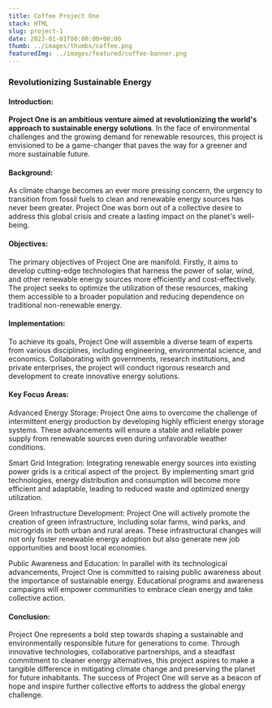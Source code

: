 ```yaml
---
title: Coffee Project One
stack: HTML
slug: project-1
date: 2023-01-01T00:00:00+00:00
thumb: ../images/thumbs/coffee.png
featuredImg: ../images/featured/coffee-banner.png
---
```


### Revolutionizing Sustainable Energy

#### Introduction:

**Project One is an ambitious venture aimed at revolutionizing the world's approach to sustainable energy solutions**. In the face of environmental challenges and the growing demand for renewable resources, this project is envisioned to be a game-changer that paves the way for a greener and more sustainable future.

#### Background:

As climate change becomes an ever more pressing concern, the urgency to transition from fossil fuels to clean and renewable energy sources has never been greater. Project One was born out of a collective desire to address this global crisis and create a lasting impact on the planet's well-being.

#### Objectives:

The primary objectives of Project One are manifold. Firstly, it aims to develop cutting-edge technologies that harness the power of solar, wind, and other renewable energy sources more efficiently and cost-effectively. The project seeks to optimize the utilization of these resources, making them accessible to a broader population and reducing dependence on traditional non-renewable energy.

#### Implementation:

To achieve its goals, Project One will assemble a diverse team of experts from various disciplines, including engineering, environmental science, and economics. Collaborating with governments, research institutions, and private enterprises, the project will conduct rigorous research and development to create innovative energy solutions.

#### Key Focus Areas:

Advanced Energy Storage: Project One aims to overcome the challenge of intermittent energy production by developing highly efficient energy storage systems. These advancements will ensure a stable and reliable power supply from renewable sources even during unfavorable weather conditions.

Smart Grid Integration: Integrating renewable energy sources into existing power grids is a critical aspect of the project. By implementing smart grid technologies, energy distribution and consumption will become more efficient and adaptable, leading to reduced waste and optimized energy utilization.

Green Infrastructure Development: Project One will actively promote the creation of green infrastructure, including solar farms, wind parks, and microgrids in both urban and rural areas. These infrastructural changes will not only foster renewable energy adoption but also generate new job opportunities and boost local economies.

Public Awareness and Education: In parallel with its technological advancements, Project One is committed to raising public awareness about the importance of sustainable energy. Educational programs and awareness campaigns will empower communities to embrace clean energy and take collective action.

#### Conclusion:

Project One represents a bold step towards shaping a sustainable and environmentally responsible future for generations to come. Through innovative technologies, collaborative partnerships, and a steadfast commitment to cleaner energy alternatives, this project aspires to make a tangible difference in mitigating climate change and preserving the planet for future inhabitants. The success of Project One will serve as a beacon of hope and inspire further collective efforts to address the global energy challenge.
